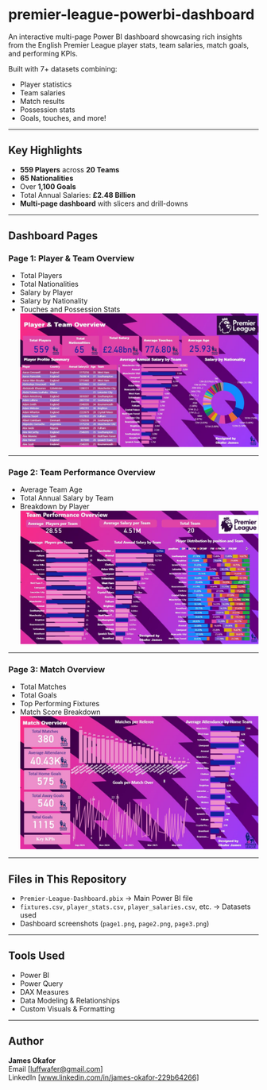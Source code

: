 # premier-league-powerbi-dashboard
An interactive multi-page Power BI dashboard showcasing rich insights from the English Premier League player stats, team salaries, match goals, and performing KPIs.

Built with 7+ datasets combining:
- Player statistics
- Team salaries
- Match results
- Possession stats
- Goals, touches, and more!

---

## Key Highlights

- **559 Players** across **20 Teams**
- **65 Nationalities**
- Over **1,100 Goals**
- Total Annual Salaries: **£2.48 Billion**
- **Multi-page dashboard** with slicers and drill-downs

---

##  Dashboard Pages

### Page 1: Player & Team Overview  
- Total Players  
- Total Nationalities  
- Salary by Player  
- Salary by Nationality  
- Touches and Possession Stats  
![Page 1](https://github.com/JamesOkafor/premier-league-powerbi-dashboard/blob/main/EPL%2024-25%20(1).JPG?raw=true)

---

### Page 2: Team Performance Overview  
- Average Team Age  
- Total Annual Salary by Team  
- Breakdown by Player  
![Page 2](https://github.com/JamesOkafor/premier-league-powerbi-dashboard/blob/main/EPL%2024-25%20(2).JPG?raw=true)

---

### Page 3: Match Overview  
- Total Matches  
- Total Goals  
- Top Performing Fixtures  
- Match Score Breakdown  
![Page 3](https://github.com/JamesOkafor/premier-league-powerbi-dashboard/blob/main/EPL%2024-25%20(3).JPG?raw=true)

---

## Files in This Repository

- `Premier-League-Dashboard.pbix` → Main Power BI file
- `fixtures.csv`, `player_stats.csv`, `player_salaries.csv`, etc. → Datasets used
- Dashboard screenshots (`page1.png`, `page2.png`, `page3.png`)

---

## Tools Used

- Power BI  
- Power Query  
- DAX Measures  
- Data Modeling & Relationships  
- Custom Visuals & Formatting

---

## Author

**James Okafor**  
Email [luffwafer@gmail.com]  
 LinkedIn [www.linkedin.com/in/james-okafor-229b64266]

